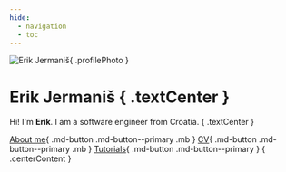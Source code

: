 ```yaml
---
hide:
  - navigation
  - toc
---
```


![Erik Jermaniš](https://www.gravatar.com/avatar/8adb258b68b980a1c20f40dbe4d950a1?s=200){ .profilePhoto }

# Erik Jermaniš { .textCenter }

Hi! I'm **Erik**. I am a software engineer from Croatia.
{ .textCenter }

[About me](about.md){ .md-button .md-button--primary .mb }
[CV](CV.md){ .md-button .md-button--primary .mb }
[Tutorials](tutorials/index.md){ .md-button .md-button--primary }
{ .centerContent }
